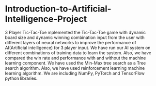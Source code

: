 # Introduction-to-Artificial-Intelligence-Project
3 Player Tic-Tac-Toe
mplemented the Tic-Tac-Toe game with dynamic board size and dynamic winning combination input from the user with different layers of neural networks to improve the performance of AI(Artificial intelligence) for 3 player input. We have run our AI system on different combinations of training data to learn the system. Also, we have compared the win rate and performance with and without the machine learning component. We have used the Min-Max tree search as a Tree search algorithm. Also, we have used reinforcement learning machine learning algorithm. We are including NumPy, PyTorch and TensorFlow python libraries.
